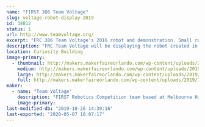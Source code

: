 ```yaml
---
name: "FIRST 386 Team Voltage"
slug: voltage-robot-display-2019
id: 38812
status: 1
url: http://www.teamvoltage.org/
excerpt: "FRC 386 Team Voltage's 2016 robot and demonstration. Small robots for driving around and information about our team."
description: "FRC Team Voltage will be displaying the robot created in the 2016 year for competition.  We plan to allow kids to attempt to drive the robot in order to show them what FIRST Robotics Teams do.  We will also be answering any questions people may have about the robot, our team, and FIRST to help spread awareness of engineering programs to help kids and teens get into engineering through robotics. Our team represents the ability to inspire younger kids to pursue and excel in STEM related fields, that everyone is always welcome in FIRST, and that everyone has a place. Our team is a group of dedicated and hardworking individuals that strive to bestow the beliefs of \"hardwork is the only work\" in all people we come by."
location: Curiosity Building
image-primary:
  - thumbnail: http://makers.makerfaireorlando.com/wp-content/uploads/2019/10/FIRST-S.FL_.-Regional-2016-6034-150x150.jpg
    medium: http://makers.makerfaireorlando.com/wp-content/uploads/2019/10/FIRST-S.FL_.-Regional-2016-6034-300x168.jpg
    large: http://makers.makerfaireorlando.com/wp-content/uploads/2019/10/FIRST-S.FL_.-Regional-2016-6034-1024x573.jpg
    full: http://makers.makerfaireorlando.com/wp-content/uploads/2019/10/FIRST-S.FL_.-Regional-2016-6034.jpg
maker:
  - name: "Team Voltage"
    description: "FIRST Robotics Competition team based at Melbourne High School. Demos, showcases, community outreach. "
    image-primary: 
last-modified-db: "2019-10-26 14:39:16"
last-exported: "2020-05-07 10:07:17"
---
```

